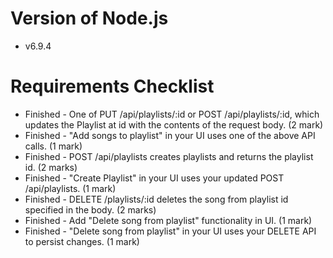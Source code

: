 # Version of Node.js 
* v6.9.4

# Requirements Checklist
* Finished - One of PUT /api/playlists/:id or POST /api/playlists/:id, which updates the Playlist at id with the contents of the request body. (2 mark)
* Finished - "Add songs to playlist" in your UI uses one of the above API calls. (1 mark)
* Finished - POST /api/playlists creates playlists and returns the playlist id. (2 marks)
* Finished - "Create Playlist" in your UI uses your updated POST /api/playlists. (1 mark)
* Finished - DELETE /playlists/:id deletes the song from playlist id specified in the body. (2 marks)
* Finished - Add "Delete song from playlist" functionality in UI. (1 mark)
* Finished - "Delete song from playlist" in your UI uses your DELETE API to persist changes. (1 mark)